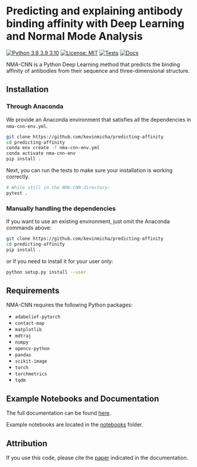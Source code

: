 # Predicting and explaining antibody binding affinity with Deep Learning and Normal Mode Analysis

[![Python 3.8 3.9 3.10](https://img.shields.io/badge/python-3.8%20%7C%203.9%20%7C%203.10-blue)](https://www.python.org/downloads/release/python-3100/)
[![License: MIT](https://img.shields.io/badge/license-MIT-green)](https://opensource.org/license/mit/)
[![Tests](https://github.com/kevinmicha/predicting-affinity/actions/workflows/tests.yml/badge.svg)](https://github.com/kevinmicha/predicting-affinity/actions/workflows/tests.yml)
[![Docs](https://github.com/kevinmicha/predicting-affinity/actions/workflows/documentation.yml/badge.svg)](https://kevinmicha.github.io/predicting-affinity/index.html)

NMA-CNN is a Python Deep Learning method that predicts the binding affinity of antibodies from their sequence and three-dimensional structure.

## Installation 
### Through Anaconda
We provide an Anaconda environment that satisfies all the dependencies in `nma-cnn-env.yml`. 
```bash
git clone https://github.com/kevinmicha/predicting-affinity
cd predicting-affinity
conda env create -f nma-cnn-env.yml
conda activate nma-cnn-env
pip install .
```

Next, you can run the tests to make sure your installation is working correctly.

```bash
# While still in the NMA-CNN directory:
pytest . 
```

### Manually handling the dependencies
If you want to use an existing environment, just omit the Anaconda commands above:
```bash
git clone https://github.com/kevinmicha/predicting-affinity
cd predicting-affinity
pip install .
```

or if you need to install it for your user only: 
```bash
python setup.py install --user 
```

## Requirements 

NMA-CNN requires the following Python packages: 
* `adabelief-pytorch`
* `contact-map`
* `matplotlib`
* `mdtraj`
* `numpy`
* `opencv-python`
* `pandas`
* `scikit-image`
* `torch`
* `torchmetrics`
* `tqdm`
    


## Example Notebooks and Documentation
The full documentation can be found [here](https://kevinmicha.github.io/predicting-affinity/). 

Example notebooks are located in the [notebooks](https://github.com/kevinmicha/predicting-affinity/tree/main/notebooks) folder.

## Attribution

If you use this code, please cite the [paper](https://kevinmicha.github.io/predicting-affinity/citing.html) indicated in the documentation.